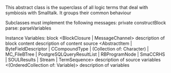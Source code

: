 This abstract class is the superclass of all logic terms that deal with symbiosis with Smalltalk. It groups their common behaviour

Subclasses must implement the following messages:
	private
		constructBlock
		parse:
		parseVariables

Instance Variables:
	block	<BlockClosure | MessageChannel>	description of block
	content	<RBProgramNode>	description of content
	source	<AbstractItem | ByteFieldDescriptor | CCompoundType | (Collection of: Character) | MC_FileBTree | PostgreSQLQueryResultList | RBProgramNode | SmaCCRHS | SOULResults | Stream | TermSequence>	description of source
	variables	<(OrderedCollection of: Variable)>	description of variables

